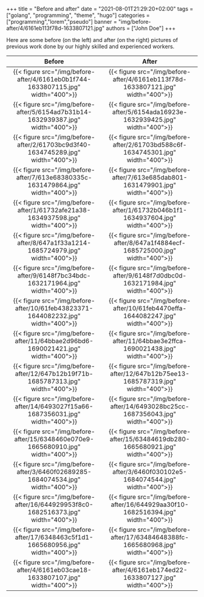 +++
title = "Before and after"
date = "2021-08-01T21:29:20+02:00"
tags = ["golang", "programming", "theme", "hugo"]
categories = ["programming","lorem","pseudo"]
banner = "img/before-after/4/6161eb113f78d-1633807121.jpg"
authors = ["John Doe"]
+++

Here are some before (on the left) and after (on the right) pictures of previous work done by our highly skilled and experienced workers.

| Before | After  |
|:------:|:------:|
|   {{< figure src="/img/before-after/4/6161eb0b1f744-1633807115.jpg" width="400">}}  | {{< figure src="/img/before-after/4/6161eb113f78d-1633807121.jpg" width="400">}}   |
|   {{< figure src="/img/before-after/5/6154ad7b31b14-1632939387.jpg" width="400">}} |   {{< figure src="/img/before-after/5/6154ada16923e-1632939425.jpg" width="400">}}   |
|   {{< figure src="/img/before-after/2/61703bc9d3f40-1634745289.jpg" width="400">}} |   {{< figure src="/img/before-after/2/61703bd588c6f-1634745301.jpg" width="400">}}   |
|   {{< figure src="/img/before-after/7/613e68380335c-1631479864.jpg" width="400">}} |   {{< figure src="/img/before-after/7/613e685dab801-1631479901.jpg" width="400">}}   |
|   {{< figure src="/img/before-after/1/61732afe21a38-1634937598.jpg" width="400">}} |   {{< figure src="/img/before-after/1/61732b046b1f1-1634937604.jpg" width="400">}}   |
|   {{< figure src="/img/before-after/8/647a1f33a1214-1685724979.jpg" width="400">}} |   {{< figure src="/img/before-after/8/647a1f4884ecf-1685725000.jpg" width="400">}}   |
|   {{< figure src="/img/before-after/9/6148f7bc34bdc-1632171964.jpg" width="400">}} |   {{< figure src="/img/before-after/9/6148f7d0dbc0d-1632171984.jpg" width="400">}}   |
|   {{< figure src="/img/before-after/10/61feb43823371-1644082232.jpg" width="400">}} |   {{< figure src="/img/before-after/10/61feb4470effa-1644082247.jpg" width="400">}}   |
|   {{< figure src="/img/before-after/11/64bbae2d96bd6-1690021421.jpg" width="400">}} |   {{< figure src="/img/before-after/11/64bbae3e2ffca-1690021438.jpg" width="400">}}   |
|   {{< figure src="/img/before-after/12/647b12b19f71b-1685787313.jpg" width="400">}} |   {{< figure src="/img/before-after/12/647b12b75ee13-1685787319.jpg" width="400">}}   |
|   {{< figure src="/img/before-after/14/6493027f15a66-1687356031.jpg" width="400">}} |   {{< figure src="/img/before-after/14/6493028bc25cc-1687356043.jpg" width="400">}}   |
|   {{< figure src="/img/before-after/15/6348460e070e9-1665680910.jpg" width="400">}} |   {{< figure src="/img/before-after/15/63484619db280-1665680921.jpg" width="400">}}   |
|   {{< figure src="/img/before-after/3/6460f02689285-1684074534.jpg" width="400">}} |   {{< figure src="/img/before-after/3/6460f030102e5-1684074544.jpg" width="400">}}   |
|   {{< figure src="/img/before-after/16/644929953f8c0-1682516373.jpg" width="400">}} |   {{< figure src="/img/before-after/16/644929aa30f10-1682516394.jpg" width="400">}}   |
|   {{< figure src="/img/before-after/17/6348463c5f1d1-1665680956.jpg" width="400">}} |   {{< figure src="/img/before-after/17/63484648388fc-1665680968.jpg" width="400">}}   |
| {{< figure src="/img/before-after/4/6161eb03cae18-1633807107.jpg" width="400">}} | {{< figure src="/img/before-after/4/6161eb174ed22-1633807127.jpg" width="400">}} |

